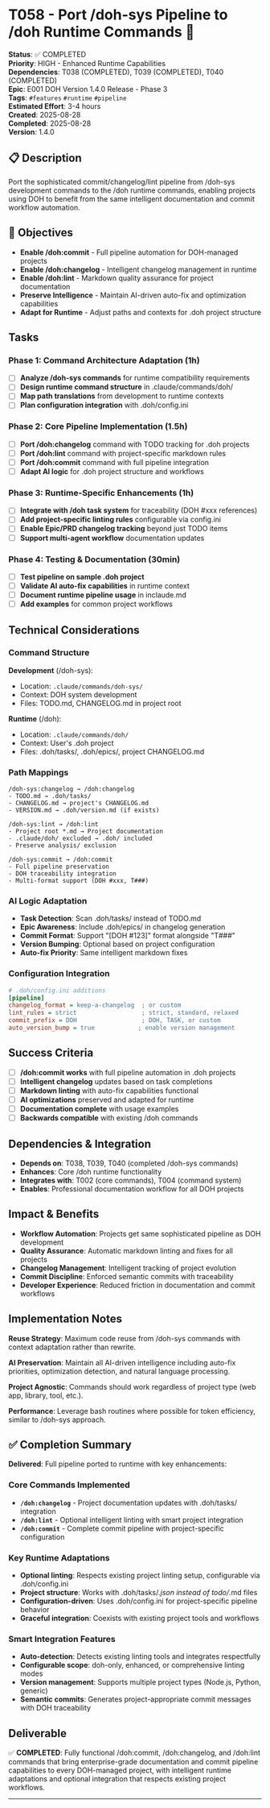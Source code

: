 # T058 - Port /doh-sys Pipeline to /doh Runtime Commands 🚀

**Status**: ✅ COMPLETED  
**Priority**: HIGH - Enhanced Runtime Capabilities  
**Dependencies**: T038 (COMPLETED), T039 (COMPLETED), T040 (COMPLETED)  
**Epic**: E001 DOH Version 1.4.0 Release - Phase 3  
**Tags**: `#features` `#runtime` `#pipeline`  
**Estimated Effort**: 3-4 hours  
**Created**: 2025-08-28  
**Completed**: 2025-08-28  
**Version**: 1.4.0  

## 📋 Description

Port the sophisticated commit/changelog/lint pipeline from /doh-sys development commands to the /doh runtime commands, enabling projects using DOH to benefit from the same intelligent documentation and commit workflow automation.

## 🎯 Objectives

- **Enable /doh:commit** - Full pipeline automation for DOH-managed projects
- **Enable /doh:changelog** - Intelligent changelog management in runtime
- **Enable /doh:lint** - Markdown quality assurance for project documentation
- **Preserve Intelligence** - Maintain AI-driven auto-fix and optimization capabilities
- **Adapt for Runtime** - Adjust paths and contexts for .doh project structure

## Tasks

### Phase 1: Command Architecture Adaptation (1h)

- [ ] **Analyze /doh-sys commands** for runtime compatibility requirements
- [ ] **Design runtime command structure** in .claude/commands/doh/
- [ ] **Map path translations** from development to runtime contexts
- [ ] **Plan configuration integration** with .doh/config.ini

### Phase 2: Core Pipeline Implementation (1.5h)

- [ ] **Port /doh:changelog** command with TODO tracking for .doh projects
- [ ] **Port /doh:lint** command with project-specific markdown rules
- [ ] **Port /doh:commit** command with full pipeline integration
- [ ] **Adapt AI logic** for .doh project structure and workflows

### Phase 3: Runtime-Specific Enhancements (1h)

- [ ] **Integrate with /doh task system** for traceability (DOH #xxx references)
- [ ] **Add project-specific linting rules** configurable via config.ini
- [ ] **Enable Epic/PRD changelog tracking** beyond just TODO items
- [ ] **Support multi-agent workflow** documentation updates

### Phase 4: Testing & Documentation (30min)

- [ ] **Test pipeline on sample .doh project**
- [ ] **Validate AI auto-fix capabilities** in runtime context
- [ ] **Document runtime pipeline usage** in inclaude.md
- [ ] **Add examples** for common project workflows

## Technical Considerations

### Command Structure

**Development** (/doh-sys):
- Location: `.claude/commands/doh-sys/`
- Context: DOH system development
- Files: TODO.md, CHANGELOG.md in project root

**Runtime** (/doh):
- Location: `.claude/commands/doh/`
- Context: User's .doh project
- Files: .doh/tasks/, .doh/epics/, project CHANGELOG.md

### Path Mappings

```
/doh-sys:changelog → /doh:changelog
- TODO.md → .doh/tasks/
- CHANGELOG.md → project's CHANGELOG.md
- VERSION.md → .doh/version.md (if exists)

/doh-sys:lint → /doh:lint
- Project root *.md → Project documentation
- .claude/doh/ excluded → .doh/ included
- Preserve analysis/ exclusion

/doh-sys:commit → /doh:commit
- Full pipeline preservation
- DOH traceability integration
- Multi-format support (DOH #xxx, T###)
```

### AI Logic Adaptation

- **Task Detection**: Scan .doh/tasks/ instead of TODO.md
- **Epic Awareness**: Include .doh/epics/ in changelog generation
- **Commit Format**: Support "[DOH #123]" format alongside "T###"
- **Version Bumping**: Optional based on project configuration
- **Auto-fix Priority**: Same intelligent markdown fixes

### Configuration Integration

```ini
# .doh/config.ini additions
[pipeline]
changelog_format = keep-a-changelog  ; or custom
lint_rules = strict                  ; strict, standard, relaxed
commit_prefix = DOH                  ; DOH, TASK, or custom
auto_version_bump = true            ; enable version management
```

## Success Criteria

- [ ] **/doh:commit works** with full pipeline automation in .doh projects
- [ ] **Intelligent changelog** updates based on task completions
- [ ] **Markdown linting** with auto-fix capabilities functional
- [ ] **AI optimizations** preserved and adapted for runtime
- [ ] **Documentation complete** with usage examples
- [ ] **Backwards compatible** with existing /doh commands

## Dependencies & Integration

- **Depends on**: T038, T039, T040 (completed /doh-sys commands)
- **Enhances**: Core /doh runtime functionality
- **Integrates with**: T002 (core commands), T004 (command system)
- **Enables**: Professional documentation workflow for all DOH projects

## Impact & Benefits

- **Workflow Automation**: Projects get same sophisticated pipeline as DOH development
- **Quality Assurance**: Automatic markdown linting and fixes for all projects
- **Changelog Management**: Intelligent tracking of project evolution
- **Commit Discipline**: Enforced semantic commits with traceability
- **Developer Experience**: Reduced friction in documentation and commit workflows

## Implementation Notes

**Reuse Strategy**: Maximum code reuse from /doh-sys commands with context adaptation rather than rewrite.

**AI Preservation**: Maintain all AI-driven intelligence including auto-fix priorities, optimization detection, and natural language processing.

**Project Agnostic**: Commands should work regardless of project type (web app, library, tool, etc.).

**Performance**: Leverage bash routines where possible for token efficiency, similar to /doh-sys approach.

## ✅ Completion Summary

**Delivered**: Full pipeline ported to runtime with key enhancements:

### Core Commands Implemented
- **`/doh:changelog`** - Project documentation updates with .doh/tasks/ integration
- **`/doh:lint`** - Optional intelligent linting with smart project integration  
- **`/doh:commit`** - Complete commit pipeline with project-specific configuration

### Key Runtime Adaptations
- **Optional linting**: Respects existing project linting setup, configurable via .doh/config.ini
- **Project structure**: Works with .doh/tasks/*.json instead of todo/*.md files
- **Configuration-driven**: Uses .doh/config.ini for project-specific pipeline behavior
- **Graceful integration**: Coexists with existing project tools and workflows

### Smart Integration Features
- **Auto-detection**: Detects existing linting tools and integrates respectfully
- **Configurable scope**: doh-only, enhanced, or comprehensive linting modes
- **Version management**: Supports multiple project types (Node.js, Python, generic)
- **Semantic commits**: Generates project-appropriate commit messages with DOH traceability

## Deliverable

✅ **COMPLETED**: Fully functional /doh:commit, /doh:changelog, and /doh:lint commands that bring enterprise-grade documentation and commit pipeline capabilities to every DOH-managed project, with intelligent runtime adaptations and optional integration that respects existing project workflows.

---